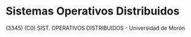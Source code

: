 # Sistemas Operativos Distribuidos
(3345) (C0) SIST. OPERATIVOS DISTRIBUIDOS - Universidad de Morón
